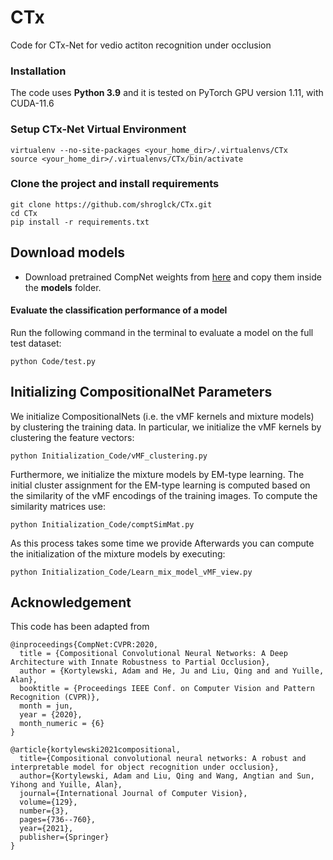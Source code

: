 # CTx
Code for CTx-Net for vedio actiton recognition under occlusion

### Installation

The code uses **Python 3.9** and it is tested on PyTorch GPU version 1.11, with CUDA-11.6

### Setup CTx-Net Virtual Environment

```
virtualenv --no-site-packages <your_home_dir>/.virtualenvs/CTx
source <your_home_dir>/.virtualenvs/CTx/bin/activate
```

### Clone the project and install requirements

```
git clone https://github.com/shroglck/CTx.git
cd CTx
pip install -r requirements.txt
```

## Download models

* Download pretrained CompNet weights from [here](https://livejohnshopkins-my.sharepoint.com/:u:/g/personal/akortyl1_jh_edu/EYH4UDvQnQ9Ettu7cBQAfZoBFLU0gZeredTmfUssMJCrKg?e=HqxXAs) and copy them inside the **models** folder.




 

#### Evaluate the classification performance of a model

Run the following command in the terminal to evaluate a model on the full test dataset:
```
python Code/test.py 
```


## Initializing CompositionalNet Parameters

We initialize CompositionalNets (i.e. the vMF kernels and mixture models) by clustering the training data. 
In particular, we initialize the vMF kernels by clustering the feature vectors:

```
python Initialization_Code/vMF_clustering.py
``` 

Furthermore, we initialize the mixture models by EM-type learning.
The initial cluster assignment for the EM-type learning is computed based on the similarity of the vMF encodings of the training images.
To compute the similarity matrices use:
 
```
python Initialization_Code/comptSimMat.py
``` 

As this process takes some time we provide Afterwards you can compute the initialization of the mixture models by executing:

```
python Initialization_Code/Learn_mix_model_vMF_view.py
```


## Acknowledgement 

This code has been adapted from
```
@inproceedings{CompNet:CVPR:2020,
  title = {Compositional Convolutional Neural Networks: A Deep Architecture with Innate Robustness to Partial Occlusion},
  author = {Kortylewski, Adam and He, Ju and Liu, Qing and and Yuille, Alan},
  booktitle = {Proceedings IEEE Conf. on Computer Vision and Pattern Recognition (CVPR)},
  month = jun,
  year = {2020},
  month_numeric = {6}
}

@article{kortylewski2021compositional,
  title={Compositional convolutional neural networks: A robust and interpretable model for object recognition under occlusion},
  author={Kortylewski, Adam and Liu, Qing and Wang, Angtian and Sun, Yihong and Yuille, Alan},
  journal={International Journal of Computer Vision},
  volume={129},
  number={3},
  pages={736--760},
  year={2021},
  publisher={Springer}
}

```

